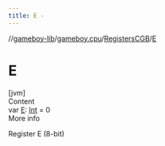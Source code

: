 ```yaml
---
title: E -
---
```

//[gameboy-lib](../../index.md)/[gameboy.cpu](../index.md)/[RegistersCGB](index.md)/[E](-e.md)



# E  
[jvm]  
Content  
var [E](-e.md): [Int](https://kotlinlang.org/api/latest/jvm/stdlib/kotlin/-int/index.html) = 0  
More info  


Register E (8-bit)

  



